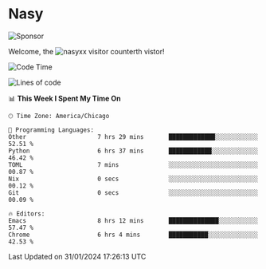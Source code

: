 # Nasy

<!--
<p align="center">
<img height="200" src="https://github-readme-stats.vercel.app/api?username=nasyxx&count_private=true&show_icons=true&theme=dracula&include_all_commits=true"/>
<img height="200" src="https://github-readme-stats.vercel.app/api/top-langs/?username=nasyxx&theme=dracula&hide=html,jupyter+notebook&count_private=true&show_icons=true"/>
</p>

  
----------------
-->

![Sponsor](https://img.shields.io/static/v1.svg?label=Sponsor&message=%E2%9D%A4&logo=GitHub&style=flat&color=pink)
 
Welcome, the ![nasyxx visitor counter](https://count.getloli.com/get/@nasyxx?theme=rule34)th vistor!
 
<!--START_SECTION:waka-->
![Code Time](http://img.shields.io/badge/Code%20Time-4%2C275%20hrs%2059%20mins-blue)

![Lines of code](https://img.shields.io/badge/From%20Hello%20World%20I%27ve%20Written-6.3%20million%20lines%20of%20code-blue)

📊 **This Week I Spent My Time On** 

```text
🕑︎ Time Zone: America/Chicago

💬 Programming Languages: 
Other                    7 hrs 29 mins       █████████████░░░░░░░░░░░░   52.51 % 
Python                   6 hrs 37 mins       ████████████░░░░░░░░░░░░░   46.42 % 
TOML                     7 mins              ░░░░░░░░░░░░░░░░░░░░░░░░░   00.87 % 
Nix                      0 secs              ░░░░░░░░░░░░░░░░░░░░░░░░░   00.12 % 
Git                      0 secs              ░░░░░░░░░░░░░░░░░░░░░░░░░   00.09 % 

🔥 Editors: 
Emacs                    8 hrs 12 mins       ██████████████░░░░░░░░░░░   57.47 % 
Chrome                   6 hrs 4 mins        ███████████░░░░░░░░░░░░░░   42.53 % 
```


 Last Updated on 31/01/2024 17:26:13 UTC
<!--END_SECTION:waka-->

<!-- ![visitors](https://visitor-badge.laobi.icu/badge?page_id=nasyxx.nasyxx) -->
